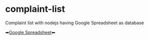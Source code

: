# complaint-list
Complaint list with nodejs having Google Spreadsheet as database

➡[Google Spreadsheet](https://docs.google.com/spreadsheets/d/1VfgLnisxRRuPju-FS8nsm6tGXfsnTiYGzxdCQiGO35o/edit#gid=0)⬅


